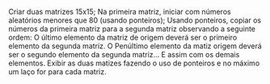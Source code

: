 Criar duas matrizes 15x15;
Na primeira matriz, iniciar com números aleatórios menores que 80 (usando ponteiros);
Usando ponteiros, copiar os números da  primeira matriz para a segunda matriz observando a seguinte ordem:
O último elemento da matriz de origem deverá ser o primeiro elemento da segunda matriz.
O Penúltimo elemento da matiz origem deverá ser o segundo elemento da segunda matriz...
E assim com os demais elementos.
Exibir as duas matizes  fazendo o uso de ponteiros e no máximo um laço for para cada matriz.
